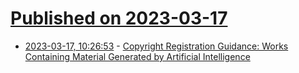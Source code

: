 # [Published on 2023-03-17](index.md)

* [2023-03-17, 10:26:53](https://lobste.rs/s/i4rnjv/copyright_registration_guidance_works) - [Copyright Registration Guidance: Works Containing Material Generated by Artificial Intelligence](https://www.federalregister.gov/documents/2023/03/16/2023-05321/copyright-registration-guidance-works-containing-material-generated-by-artificial-intelligence)

